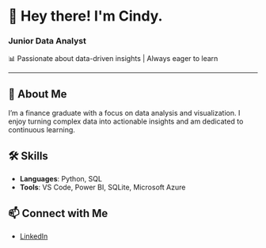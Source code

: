 # 👋 Hey there! I'm Cindy.

### Junior Data Analyst
📊 Passionate about data-driven insights | Always eager to learn

---

## 🚀 About Me
I’m a finance graduate with a focus on data analysis and visualization. I enjoy turning complex data into actionable insights and am dedicated to continuous learning.

## 🛠 Skills
- **Languages**: Python, SQL
- **Tools**: VS Code, Power BI, SQLite, Microsoft Azure

## 📫 Connect with Me
- [LinkedIn](https://www.linkedin.com/in/cindy-chow-56899432a/)
